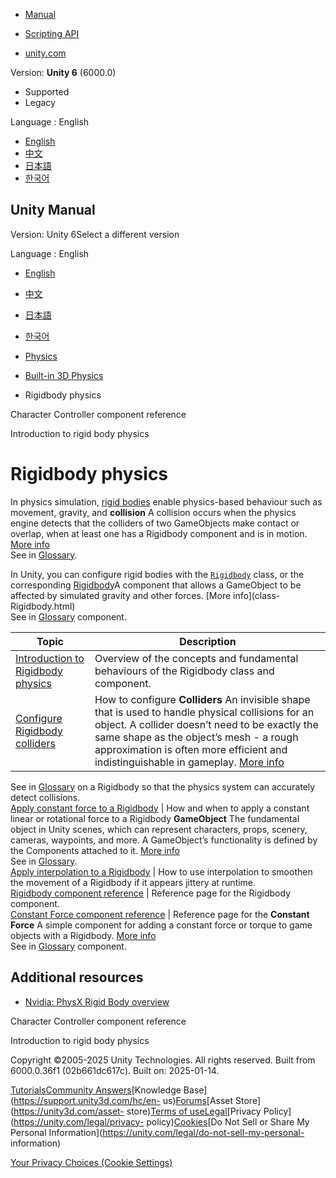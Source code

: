 [](https://docs.unity3d.com)

  * [Manual](../Manual/index.html)
  * [Scripting API](../ScriptReference/index.html)

  * [unity.com](https://unity.com/)

Version: **Unity 6** (6000.0)

  * Supported
  * Legacy

Language : English

  * [English](/Manual/rigidbody-physics-section.html)
  * [中文](/cn/current/Manual/rigidbody-physics-section.html)
  * [日本語](/ja/current/Manual/rigidbody-physics-section.html)
  * [한국어](/kr/current/Manual/rigidbody-physics-section.html)

[](https://docs.unity3d.com)

## Unity Manual

Version: Unity 6Select a different version

Language : English

  * [English](/Manual/rigidbody-physics-section.html)
  * [中文](/cn/current/Manual/rigidbody-physics-section.html)
  * [日本語](/ja/current/Manual/rigidbody-physics-section.html)
  * [한국어](/kr/current/Manual/rigidbody-physics-section.html)

  * [Physics](PhysicsSection.html)
  * [Built-in 3D Physics](PhysicsOverview.html)
  * Rigidbody physics

[](class-CharacterController.html)

Character Controller component reference

[](RigidbodiesOverview.html)

Introduction to rigid body physics

# Rigidbody physics

In physics simulation, [rigid
bodies](https://docs.nvidia.com/gameworks/content/gameworkslibrary/physx/guide/Manual/RigidBodyOverview.html)
enable physics-based behaviour such as movement, gravity, and **collision** A
collision occurs when the physics engine detects that the colliders of two
GameObjects make contact or overlap, when at least one has a Rigidbody
component and is in motion. [More info](CollidersOverview.html)  
See in [Glossary](Glossary.html#Collision).

In Unity, you can configure rigid bodies with the
[`Rigidbody`](../ScriptReference/Rigidbody.html) class, or the corresponding
[Rigidbody](class-Rigidbody.html)A component that allows a GameObject to be
affected by simulated gravity and other forces. [More info](class-
Rigidbody.html)  
See in [Glossary](Glossary.html#Rigidbody) component.

**Topic** | **Description**  
---|---  
[Introduction to Rigidbody physics](RigidbodiesOverview.html) | Overview of the concepts and fundamental behaviours of the Rigidbody class and component.  
[Configure Rigidbody colliders](rigidbody-configure-colliders.html) | How to configure **Colliders** An invisible shape that is used to handle physical collisions for an object. A collider doesn’t need to be exactly the same shape as the object’s mesh - a rough approximation is often more efficient and indistinguishable in gameplay. [More info](CollidersOverview.html)  
See in [Glossary](Glossary.html#Collider) on a Rigidbody so that the physics
system can accurately detect collisions.  
[Apply constant force to a Rigidbody](rigidbody-constant-force.html) | How and when to apply a constant linear or rotational force to a Rigidbody **GameObject** The fundamental object in Unity scenes, which can represent characters, props, scenery, cameras, waypoints, and more. A GameObject’s functionality is defined by the Components attached to it. [More info](class-GameObject.html)  
See in [Glossary](Glossary.html#GameObject).  
[Apply interpolation to a Rigidbody](rigidbody-interpolation.html) | How to use interpolation to smoothen the movement of a Rigidbody if it appears jittery at runtime.  
[Rigidbody component reference](class-Rigidbody.html) | Reference page for the Rigidbody component.  
[Constant Force component reference](class-ConstantForce.html) | Reference page for the **Constant Force** A simple component for adding a constant force or torque to game objects with a Rigidbody. [More info](class-ConstantForce.html)  
See in [Glossary](Glossary.html#ConstantForce) component.  
  
## Additional resources

  * [Nvidia: PhysX Rigid Body overview](https://docs.nvidia.com/gameworks/content/gameworkslibrary/physx/guide/Manual/RigidBodyOverview.html)

[](class-CharacterController.html)

Character Controller component reference

[](RigidbodiesOverview.html)

Introduction to rigid body physics

Copyright ©2005-2025 Unity Technologies. All rights reserved. Built from
6000.0.36f1 (02b661dc617c). Built on: 2025-01-14.

[Tutorials](https://learn.unity.com/)[Community
Answers](https://answers.unity3d.com)[Knowledge
Base](https://support.unity3d.com/hc/en-
us)[Forums](https://forum.unity3d.com)[Asset Store](https://unity3d.com/asset-
store)[Terms of
use](https://docs.unity3d.com/Manual/TermsOfUse.html)[Legal](https://unity.com/legal)[Privacy
Policy](https://unity.com/legal/privacy-
policy)[Cookies](https://unity.com/legal/cookie-policy)[Do Not Sell or Share
My Personal Information](https://unity.com/legal/do-not-sell-my-personal-
information)

[Your Privacy Choices (Cookie Settings)](javascript:void\(0\);)


